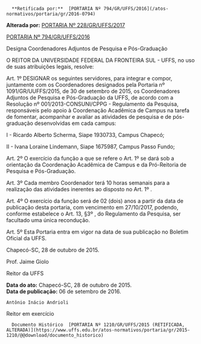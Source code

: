       **Retificada por:**  [PORTARIA Nº 794/GR/UFFS/2016](/atos-normativos/portaria/gr/2016-0794) 

 **Alterada por:**  [PORTARIA Nº 228/GR/UFFS/2017](/atos-normativos/portaria/gr/2017-0228) 

  [PORTARIA Nº 794/GR/UFFS/2016](/atos-normativos/portaria/gr/2016-0794) 

   Designa Coordenadores Adjuntos de Pesquisa e Pós-Graduação  

O REITOR DA UNIVERSIDADE FEDERAL DA FRONTEIRA SUL - UFFS, no uso de suas atribuições legais, resolve:

 Art. 1º DESIGNAR os seguintes servidores, para integrar e compor, juntamente com os Coordenadores designados pela Portaria nº 1091/GR/UUFFS/2015, de 30 de setembro de 2015, os Coordenadores Adjuntos de Pesquisa e Pós-Graduação da UFFS, de acordo com a Resolução nº 001/2013-CONSUNI/CPPG - Regulamento da Pesquisa, responsáveis pelo apoio à Coordenação Acadêmica de Campus na tarefa de fomentar, acompanhar e avaliar as atividades de pesquisa e de pós-graduação desenvolvidas em cada campus:

 I - Ricardo Alberto Scherma, Siape 1930733, Campus Chapecó;

 II - Ivana Loraine Lindemann, Siape 1675987, Campus Passo Fundo;

 Art. 2º O exercício da função a que se refere o Art. 1º se dará sob a orientação da Coordenação Acadêmica de Campus e da Pró-Reitoria de Pesquisa e Pós-Graduação.

 Art. 3º Cada membro Coordenador terá 10 horas semanais para a realização das atividades inerentes ao disposto no Art. 1º .

 Art. 4º O exercício da função será de 02 (dois) anos a partir da data de publicação desta portaria, com vencimento em 27/10/2017, podendo, conforme estabelece o Art. 13, §3º , do Regulamento da Pesquisa, ser facultado uma única recondução.

 Art. 5º Esta Portaria entra em vigor na data de sua publicação no Boletim Oficial da UFFS.

  

  

 Chapecó-SC, 28 de outubro de 2015.

 Prof. Jaime Giolo

 Reitor da UFFS

   **Data do ato:** Chapecó-SC, 28 de outubro de 2015.   
 **Data de publicação:**  06 de setembro de 2016. 

    Antônio Inácio Andrioli   
 Reitor em exercício 

      Documento Histórico  [PORTARIA Nº 1210/GR/UFFS/2015 (RETIFICADA, ALTERADA)](https://www.uffs.edu.br/atos-normativos/portaria/gr/2015-1210/@@download/documento_historico)     
      
